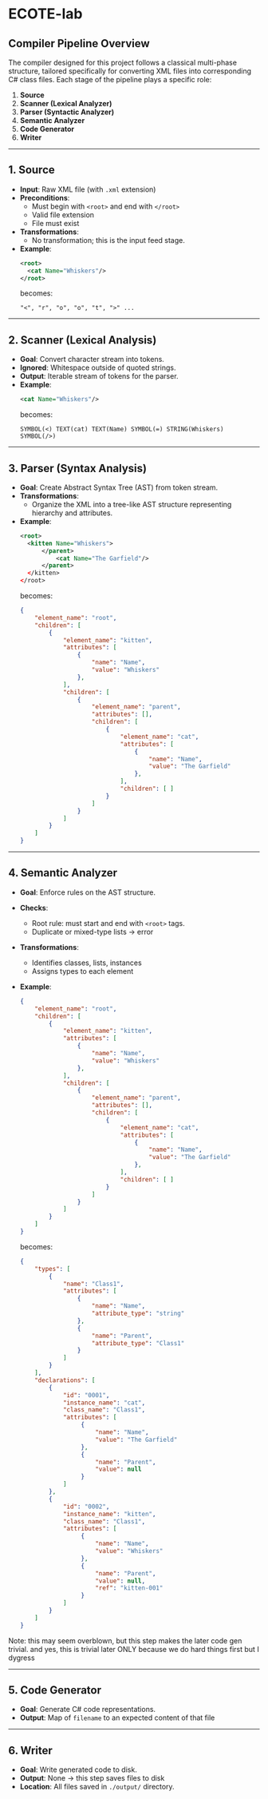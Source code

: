 # ECOTE-lab

## **Compiler Pipeline Overview**

The compiler designed for this project follows a classical multi-phase structure, tailored specifically for converting XML files into corresponding C# class files. Each stage of the pipeline plays a specific role:

1. **Source**
2. **Scanner (Lexical Analyzer)**
3. **Parser (Syntactic Analyzer)**
4. **Semantic Analyzer**
5. **Code Generator**
6. **Writer**

---

## **1. Source**

- **Input**: Raw XML file (with `.xml` extension)
- **Preconditions**:
  - Must begin with `<root>` and end with `</root>`
  - Valid file extension
  - File must exist
- **Transformations**:
  - No transformation; this is the input feed stage.
- **Example**:
  ```xml
  <root>
    <cat Name="Whiskers"/>
  </root>
  ```
  becomes:
  ```
  "<", "r", "o", "o", "t", ">" ...
  ```

---

## **2. Scanner (Lexical Analysis)**

- **Goal**: Convert character stream into tokens.
- **Ignored**: Whitespace outside of quoted strings.
- **Output**: Iterable stream of tokens for the parser.
- **Example**:
  ```xml
  <cat Name="Whiskers"/>
  ```
  becomes:
  ```
  SYMBOL(<) TEXT(cat) TEXT(Name) SYMBOL(=) STRING(Whiskers) SYMBOL(/>)
  ```

---

## **3. Parser (Syntax Analysis)**

- **Goal**: Create Abstract Syntax Tree (AST) from token stream.
- **Transformations**:
  - Organize the XML into a tree-like AST structure representing hierarchy and attributes.
- **Example**:
  ```xml
  <root>
    <kitten Name="Whiskers">
        </parent>
            <cat Name="The Garfield"/>
        </parent>
    </kitten>
  </root>
  ```
  becomes:
  ```json
  {
      "element_name": "root",
      "children": [
          {
              "element_name": "kitten",
              "attributes": [
                  {
                      "name": "Name",
                      "value": "Whiskers"
                  },
              ],
              "children": [
                  {
                      "element_name": "parent",
                      "attributes": [],
                      "children": [
                          {
                              "element_name": "cat",
                              "attributes": [
                                  {
                                      "name": "Name",
                                      "value": "The Garfield"
                                  },
                              ],
                              "children": [ ]
                          }
                      ]
                  }
              ]
          }
      ]
  }
  ```

---

## **4. Semantic Analyzer**

- **Goal**: Enforce rules on the AST structure.
- **Checks**:
  - Root rule: must start and end with `<root>` tags.
  - Duplicate or mixed-type lists → error
- **Transformations**:
  - Identifies classes, lists, instances
  - Assigns types to each element
- **Example**:

  ```json
  {
      "element_name": "root",
      "children": [
          {
              "element_name": "kitten",
              "attributes": [
                  {
                      "name": "Name",
                      "value": "Whiskers"
                  },
              ],
              "children": [
                  {
                      "element_name": "parent",
                      "attributes": [],
                      "children": [
                          {
                              "element_name": "cat",
                              "attributes": [
                                  {
                                      "name": "Name",
                                      "value": "The Garfield"
                                  },
                              ],
                              "children": [ ]
                          }
                      ]
                  }
              ]
          }
      ]
  }
  ```
  
  becomes:
  ```json
  {
      "types": [
          {
              "name": "Class1",
              "attributes": [
                  {
                      "name": "Name",
                      "attribute_type": "string"
                  },
                  {
                      "name": "Parent",
                      "attribute_type": "Class1"
                  }
              ]
          }
      ],
      "declarations": [
          {
              "id": "0001",
              "instance_name": "cat",
              "class_name": "Class1",
              "attributes": [
                   {
                       "name": "Name",
                       "value": "The Garfield"
                   },
                   {
                       "name": "Parent",
                       "value": null
                   }
              ]
          },
          {
              "id": "0002",
              "instance_name": "kitten",
              "class_name": "Class1",
              "attributes": [
                   {
                       "name": "Name",
                       "value": "Whiskers"
                   },
                   {
                       "name": "Parent",
                       "value": null,
                       "ref": "kitten-001"
                   }
              ]
          }
      ]
  }
  ```

Note: this may seem overblown, but this step makes the later code gen trivial. 
and yes, this is trivial later ONLY because we do hard things first but I dygress

---

## **5. Code Generator**

- **Goal**: Generate C# code representations.
- **Output**: Map of `filename` to an expected content of that file

---

## **6. Writer**

- **Goal**: Write generated code to disk.
- **Output**: None -> this step saves files to disk 
- **Location**: All files saved in `./output/` directory.

